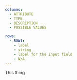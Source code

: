 ```yaml
---
columns:
  - ATTRIBUTE
  - TYPE
  - DESCRIPTION
  - POSSIBLE VALUES

rows:
  - ROW1:
    - label
    - string
    - label for the input field
    - N/A
---
```

This thing